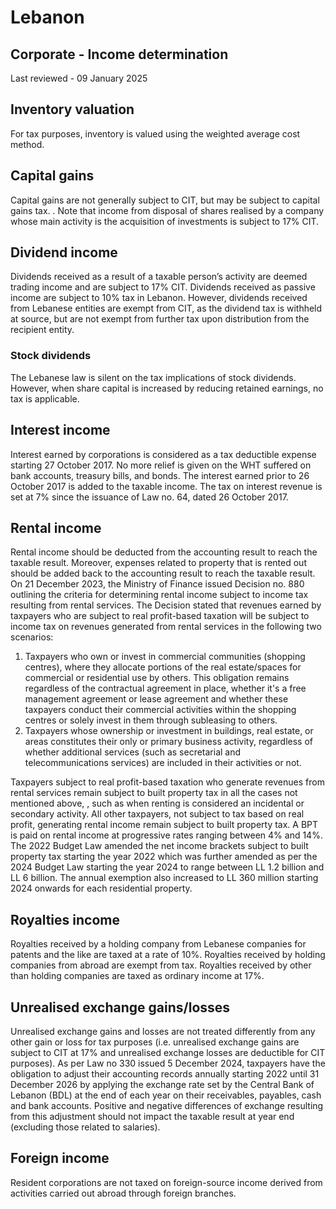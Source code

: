 # Lebanon
## Corporate - Income determination
Last reviewed - 09 January 2025
## Inventory valuation
For tax purposes, inventory is valued using the weighted average cost method.
## Capital gains
Capital gains are not generally subject to CIT, but may be subject to capital gains tax. .
Note that income from disposal of shares realised by a company whose main activity is the acquisition of investments is subject to 17% CIT.
## Dividend income
Dividends received as a result of a taxable person’s activity are deemed trading income and are subject to 17% CIT. Dividends received as passive income are subject to 10% tax in Lebanon. However, dividends received from Lebanese entities are exempt from CIT, as the dividend tax is withheld at source, but are not exempt from further tax upon distribution from the recipient entity.
### **Stock dividends**
The Lebanese law is silent on the tax implications of stock dividends. However, when share capital is increased by reducing retained earnings, no tax is applicable.
## Interest income
Interest earned by corporations is considered as a tax deductible expense starting 27 October 2017. No more relief is given on the WHT suffered on bank accounts, treasury bills, and bonds. The interest earned prior to 26 October 2017 is added to the taxable income.
The tax on interest revenue is set at 7% since the issuance of Law no. 64, dated 26 October 2017.
## Rental income
Rental income should be deducted from the accounting result to reach the taxable result. Moreover, expenses related to property that is rented out should be added back to the accounting result to reach the taxable result.
On 21 December 2023, the Ministry of Finance issued Decision no. 880 outlining the criteria for determining rental income subject to income tax resulting from rental services. The Decision stated that revenues earned by taxpayers who are subject to real profit-based taxation will be subject to income tax on revenues generated from rental services in the following two scenarios:
  1. Taxpayers who own or invest in commercial communities (shopping centres), where they allocate portions of the real estate/spaces for commercial or residential use by others. This obligation remains regardless of the contractual agreement in place, whether it's a free management agreement or lease agreement and whether these taxpayers conduct their commercial activities within the shopping centres or solely invest in them through subleasing to others. 
  2. Taxpayers whose ownership or investment in buildings, real estate, or areas constitutes their only or primary business activity, regardless of whether additional services (such as secretarial and telecommunications services) are included in their activities or not.


Taxpayers subject to real profit-based taxation who generate revenues from rental services remain subject to built property tax in all the cases not mentioned above, , such as when renting is considered an incidental or secondary activity. All other taxpayers, not subject to tax based on real profit, generating rental income remain subject to built property tax.
A BPT is paid on rental income at progressive rates ranging between 4% and 14%.
The 2022 Budget Law amended the net income brackets subject to built property tax starting the year 2022 which was further amended as per the 2024 Budget Law starting the year 2024 to range between LL 1.2 billion and LL 6 billion. The annual exemption also increased to LL 360 million starting 2024 onwards for each residential property. 
## Royalties income
Royalties received by a holding company from Lebanese companies for patents and the like are taxed at a rate of 10%. Royalties received by holding companies from abroad are exempt from tax.
Royalties received by other than holding companies are taxed as ordinary income at 17%.
## Unrealised exchange gains/losses
Unrealised exchange gains and losses are not treated differently from any other gain or loss for tax purposes (i.e. unrealised exchange gains are subject to CIT at 17% and unrealised exchange losses are deductible for CIT purposes).
As per Law no 330 issued 5 December 2024, taxpayers have the obligation to adjust their accounting records annually starting 2022 until 31 December 2026 by applying the exchange rate set by the Central Bank of Lebanon (BDL) at the end of each year on their receivables, payables, cash and bank accounts.
Positive and negative differences of exchange resulting from this adjustment should not impact the taxable result at year end (excluding those related to salaries).
## Foreign income
Resident corporations are not taxed on foreign-source income derived from activities carried out abroad through foreign branches.
